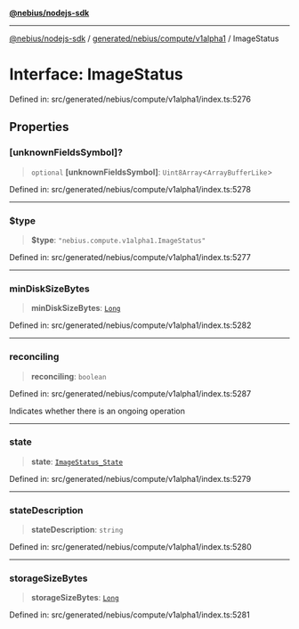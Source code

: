 [**@nebius/nodejs-sdk**](../../../../../README.md)

---

[@nebius/nodejs-sdk](../../../../../README.md) / [generated/nebius/compute/v1alpha1](../README.md) / ImageStatus

# Interface: ImageStatus

Defined in: src/generated/nebius/compute/v1alpha1/index.ts:5276

## Properties

### \[unknownFieldsSymbol\]?

> `optional` **\[unknownFieldsSymbol\]**: `Uint8Array`\<`ArrayBufferLike`\>

Defined in: src/generated/nebius/compute/v1alpha1/index.ts:5278

---

### $type

> **$type**: `"nebius.compute.v1alpha1.ImageStatus"`

Defined in: src/generated/nebius/compute/v1alpha1/index.ts:5277

---

### minDiskSizeBytes

> **minDiskSizeBytes**: [`Long`](../../../../../runtime/protos/core/classes/Long.md)

Defined in: src/generated/nebius/compute/v1alpha1/index.ts:5282

---

### reconciling

> **reconciling**: `boolean`

Defined in: src/generated/nebius/compute/v1alpha1/index.ts:5287

Indicates whether there is an ongoing operation

---

### state

> **state**: [`ImageStatus_State`](../type-aliases/ImageStatus_State.md)

Defined in: src/generated/nebius/compute/v1alpha1/index.ts:5279

---

### stateDescription

> **stateDescription**: `string`

Defined in: src/generated/nebius/compute/v1alpha1/index.ts:5280

---

### storageSizeBytes

> **storageSizeBytes**: [`Long`](../../../../../runtime/protos/core/classes/Long.md)

Defined in: src/generated/nebius/compute/v1alpha1/index.ts:5281
